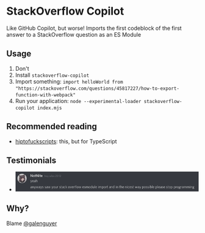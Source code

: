 # StackOverflow Copilot

Like GitHub Copilot, but worse! Imports the first codeblock of the first answer to a StackOverflow question as an ES Module

## Usage

1. Don't
2. Install `stackoverflow-copilot`
3. Import something: `import helloWorld from "https://stackoverflow.com/questions/45817227/how-to-export-function-with-webpack"`
4. Run your application: `node --experimental-loader stackoverflow-copilot index.mjs`

## Recommended reading

* [hiptofuckscripts](https://github.com/Mstrodl/hiptofuckscripts): this, but for TypeScript

## Testimonials

* ![NotNite hoy a las 23:12 writes "yeah, anyways saw your stack overflow esmodule import and in the nicest way possible please stop programming"](https://raw.githubusercontent.com/Mstrodl/stackoverflow-copilot/master/testimonials/julian.png)

## Why?

Blame [@galenguyer](https://github.com/galenguyer)
